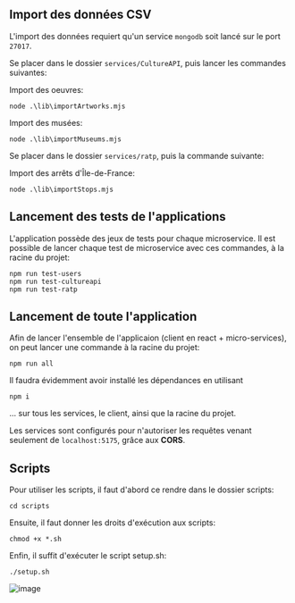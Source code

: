 ## Import des données CSV

L'import des données requiert qu'un service `mongodb` soit lancé sur le port `27017`.

Se placer dans le dossier `services/CultureAPI`, puis lancer les commandes suivantes:

Import des oeuvres:

```shell
node .\lib\importArtworks.mjs
```

Import des musées:

```shell
node .\lib\importMuseums.mjs
```

Se placer dans le dossier `services/ratp`, puis la commande suivante:

Import des arrêts d'Île-de-France:

```shell
node .\lib\importStops.mjs
```

## Lancement des tests de l'applications

L'application possède des jeux de tests pour chaque microservice. Il est possible de lancer chaque test de microservice avec ces commandes, à la racine du projet:

```shell
npm run test-users
npm run test-cultureapi
npm run test-ratp
```

## Lancement de toute l'application

Afin de lancer l'ensemble de l'applicaion (client en react + micro-services), on peut lancer une commande à la racine du projet:

```shell
npm run all
```

Il faudra évidemment avoir installé les dépendances en utilisant

```shell
npm i
```

... sur tous les services, le client, ainsi que la racine du projet.

Les services sont configurés pour n'autoriser les requêtes venant seulement de `localhost:5175`, grâce aux **CORS**.

## Scripts

Pour utiliser les scripts, il faut d'abord ce rendre dans le dossier scripts:

`cd scripts`

Ensuite, il faut donner les droits d'exécution aux scripts:

`chmod +x *.sh`

Enfin, il suffit d'exécuter le script setup.sh:

`./setup.sh`

![image](https://github.com/DemoDevv/CultureConnect/assets/73246070/29dd22a5-a799-4ff0-8c78-7c7938cf1b09)
